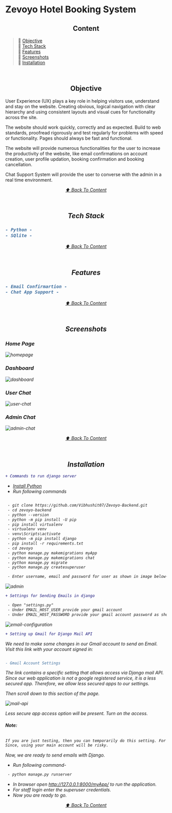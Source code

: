# Zevoyo Hotel Booking System

<h2 align="center" id="content">Content</h2>

> :pushpin: [Objective](#objective) <br>
> :pushpin: [Tech Stack](#tech-stack) <br>
> :pushpin: [Features](#features) <br>
> :pushpin: [Screenshots](#screenshots)  <br>
> :pushpin: [Installation](#installation) <br>

<br>

<h2 align="center" id="objective">Objective</h2>

User Experience (UX) plays a key role in helping visitors use, understand and stay on the website. Creating obvious, logical navigation with clear hierarchy and using consistent layouts and visual cues for functionality across the site.

The website should work quickly, correctly and as expected. Build to web standards, proofread rigorously and test regularly for problems with speed or functionality. Pages should always be fast and functional.

The website will provide numerous functionalities for the user to increase the productivity of the website, like email confirmations on account creation, user profile updation, booking confirmation and booking cancellation.

Chat Support System will provide the user to converse with the admin in a real time environment.

<p align="center"> <i> <a href="#content"> ⬆️ Back To Content </a> <i> </p>

<br>

<h2 align="center" id="tech-stack">Tech Stack</h2>

<h3>

```diff
- Python -
- SQlite -
```
</h3>

<p align="center"> <i> <a href="#content"> ⬆️ Back To Content </a> <i> </p>

<br>

<h2 align="center" id="features">Features</h2>

<h3>

```diff
- Email Confirmartion -
- Chat App Support -
```
</h3>

<p align="center"> <i> <a href="#content"> ⬆️ Back To Content </a> <i> </p>

<br>

<h2 align="center" id="screenshots">Screenshots</h2>

<h3>Home Page</h3>

![homepage](https://user-images.githubusercontent.com/41487076/121527008-94890b80-ca17-11eb-8115-aea45707b463.png)

<h3>Dashboard</h3>

![dashboard](https://user-images.githubusercontent.com/41487076/121527001-9357de80-ca17-11eb-83b6-beb4b0bf70f1.png)

<h3>User Chat</h3>

![user-chat](https://user-images.githubusercontent.com/41487076/121527011-95ba3880-ca17-11eb-9ac7-affd9c8fe220.png)

<h3>Admin Chat</h3>

![admin-chat](https://user-images.githubusercontent.com/41487076/121527000-92bf4800-ca17-11eb-9835-d19b386689f7.png)

<p align="center"> <i> <a href="#content"> ⬆️ Back To Content </a> <i> </p>

<br>

<h2 align="center" id="installation"> Installation </h2>

```diff
+ Commands to run django server
```

- <a href = "https://phoenixnap.com/kb/how-to-install-python-3-windows"> Install Python </a>
- Run following commands

```diff

 - git clone https://github.com/Vibhushit07/Zevoyo-Backend.git
 - cd zevoyo-backend
 - python --version
 - python -m pip install -U pip
 - pip install virtualenv
 - virtualenv venv
 - venv\Scripts\activate
 - python -m pip install django
 - pip install -r requirements.txt
 - cd zevoyo
 - python manage.py makemigrations myApp
 - python manage.py makemigrations chat
 - python manage.py migrate
 - python manage.py createsuperuser
```

```diff
 - Enter username, email and password for user as shown in image below-
```

![admin](https://user-images.githubusercontent.com/41487076/121818381-7e43af80-cca4-11eb-91bc-ec5bc752d53c.PNG)

```diff
+ Settings for Sending Emails in django
```

```diff
 - Open "settings.py"
 - Under EMAIL_HOST_USER provide your gmail account
 - Under EMAIL_HOST_PASSWORD provide your gmail account password as shown in image below-
```

![email-configuration](https://user-images.githubusercontent.com/41487076/121800124-a6ec8a80-cc4d-11eb-8adb-f768eef798ad.png)

```diff
+ Setting up Gmail for Django Mail API
```

We need to make some changes in our Gmail account to send an Email. Visit this link with your account signed in:

<a href="https://myaccount.google.com/security" style="color:blue">

```diff

- Gmail Account Settings

```
</a>


The link contains a specific setting that allows access via Django mail API. Since our web application is not a google registered service, it is a less secured app. Therefore, we allow less secured apps to our settings.

Then scroll down to this section of the page.

![mail-api](https://user-images.githubusercontent.com/41487076/121819875-2c535780-ccad-11eb-9376-bdd1182fd29b.PNG)

Less secure app access option will be present. Turn on the access.

<h4>Note:</h4>

```diff

If you are just testing, then you can temporarily do this setting. For a permanent setup, I would recommend a new account. 
Since, using your main account will be risky.

```

Now, we are ready to send emails with Django.

- Run following command-
```diff
 - python manage.py runserver
```

- In browser open http://127.0.0.1:8000/myApp/ to run the application.
- For staff login enter the superuser credentials.
- Now you are ready to go.

<p align="center"> <i> <a href="#content"> ⬆️ Back To Content </a> <i> </p>

<br>